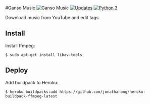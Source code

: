 #Ganso Music ![Ganso Music](https://raw.githubusercontent.com/Lrcezimbra/gansomusic/master/gansomusic/static/icons/favicon-96x96.png)
[![Updates](https://pyup.io/repos/github/lrcezimbra/gansomusic/shield.svg)](https://pyup.io/repos/github/lrcezimbra/gansomusic/)
[![Python 3](https://pyup.io/repos/github/lrcezimbra/gansomusic/python-3-shield.svg)](https://pyup.io/repos/github/lrcezimbra/gansomusic/)

Download music from YouTube and edit tags

## Install
Install ffmpeg: 
```
$ sudo apt-get install libav-tools
```

## Deploy 
Add buildpack to Heroku: 
```
$ heroku buildpacks:add https://github.com/jonathanong/heroku-buildpack-ffmpeg-latest
```
